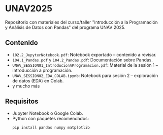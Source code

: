 # UNAV2025

Repositorio con materiales del curso/taller "Introducción a la Programación y Análisis de Datos con Pandas" del programa UNAV 2025.

## Contenido
- `102.2_JupyterNotebook.pdf`: Notebook exportado – contenido a revisar.
- `104.1_Pandas.pdf` y `104.2_Pandas.pdf`: Documentación sobre Pandas.
- `UNAV_SESSION01_IntroducionAProgramacion.pdf`: Material de la sesión 1 – introducción a programación.
- `UNAV_SESSION02_EDA_COLAB.ipynb`: Notebook para sesión 2 – exploración de datos (EDA) en Colab.
- y mucho más

## Requisitos
- Jupyter Notebook o Google Colab.
- Python con paquetes recomendados:
  ```bash
  pip install pandas numpy matplotlib
